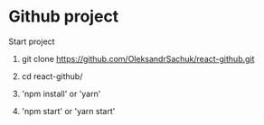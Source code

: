 # Github project

Start project

1. git clone https://github.com/OleksandrSachuk/react-github.git

2. cd react-github/

3. 'npm install' or 'yarn'

4. 'npm start' or 'yarn start'

